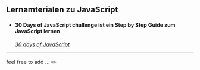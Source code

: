 ## Lernamterialen zu JavaScript


- #### **30 Days of JavaScript challenge ist ein Step by Step Guide zum JavaScript lernen**
  [*30 days of JavaScript*](https://github.com/Asabeneh/30-Days-Of-JavaScript)



---

feel free to add ...  :pencil2: